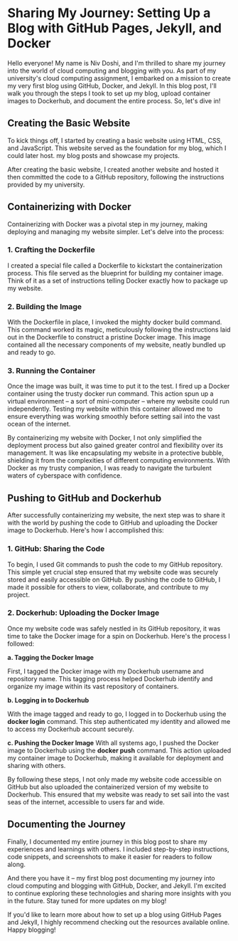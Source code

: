 # Sharing My Journey: Setting Up a Blog with GitHub Pages, Jekyll, and Docker

Hello everyone! My name is Niv Doshi, and I'm thrilled to share my journey into the world of cloud computing and blogging with you. As part of my university's cloud computing assignment, I embarked on a mission to create my very first blog using GitHub, Docker, and Jekyll. In this blog post, I'll walk you through the steps I took to set up my blog, upload container images to Dockerhub, and document the entire process. So, let's dive in!


## Creating the Basic Website

To kick things off, I started by creating a basic website using HTML, CSS, and JavaScript. This website served as the foundation for my blog, which I could later host.
my blog posts and showcase my projects.

After creating the basic website, I created another website and hosted it then committed the code to a GitHub repository, following the instructions provided by my university.


## Containerizing with Docker

Containerizing with Docker was a pivotal step in my journey, making deploying and managing my website simpler. Let's delve into the process:

### 1. Crafting the Dockerfile

I created a special file called a Dockerfile to kickstart the containerization process. This file served as the blueprint for building my container image. Think of it as a set of instructions telling Docker exactly how to package up my website.

### 2. Building the Image

With the Dockerfile in place, I invoked the mighty docker build command. This command worked its magic, meticulously following the instructions laid out in the Dockerfile to construct a pristine Docker image. This image contained all the necessary components of my website, neatly bundled up and ready to go.

### 3. Running the Container

Once the image was built, it was time to put it to the test. I fired up a Docker container using the trusty docker run command. This action spun up a virtual environment – a sort of mini-computer – where my website could run independently. Testing my website within this container allowed me to ensure everything was working smoothly before setting sail into the vast ocean of the internet.

By containerizing my website with Docker, I not only simplified the deployment process but also gained greater control and flexibility over its management. It was like encapsulating my website in a protective bubble, shielding it from the complexities of different computing environments. With Docker as my trusty companion, I was ready to navigate the turbulent waters of cyberspace with confidence.


## Pushing to GitHub and Dockerhub

After successfully containerizing my website, the next step was to share it with the world by pushing the code to GitHub and uploading the Docker image to Dockerhub. Here's how I accomplished this:

### 1. GitHub: Sharing the Code

To begin, I used Git commands to push the code to my GitHub repository. This simple yet crucial step ensured that my website code was securely stored and easily accessible on GitHub. By pushing the code to GitHub, I made it possible for others to view, collaborate, and contribute to my project.

### 2. Dockerhub: Uploading the Docker Image

Once my website code was safely nestled in its GitHub repository, it was time to take the Docker image for a spin on Dockerhub. Here's the process I followed:

**a. Tagging the Docker Image**

First, I tagged the Docker image with my Dockerhub username and repository name. This tagging process helped Dockerhub identify and organize my image within its vast repository of containers.

**b. Logging in to Dockerhub**

With the image tagged and ready to go, I logged in to Dockerhub using the **docker login** command. This step authenticated my identity and allowed me to access my Dockerhub account securely.

**c. Pushing the Docker Image**
With all systems ago, I pushed the Docker image to Dockerhub using the **docker push** command. This action uploaded my container image to Dockerhub, making it available for deployment and sharing with others.

By following these steps, I not only made my website code accessible on GitHub but also uploaded the containerized version of my website to Dockerhub. This ensured that my website was ready to set sail into the vast seas of the internet, accessible to users far and wide.

## Documenting the Journey

Finally, I documented my entire journey in this blog post to share my experiences and learnings with others. I included step-by-step instructions, code snippets, and screenshots to make it easier for readers to follow along.

And there you have it – my first blog post documenting my journey into cloud computing and blogging with GitHub, Docker, and Jekyll. I'm excited to continue exploring these technologies and sharing more insights with you in the future. Stay tuned for more updates on my blog!

If you'd like to learn more about how to set up a blog using GitHub Pages and Jekyll, I highly recommend checking out the resources available online. Happy blogging!
